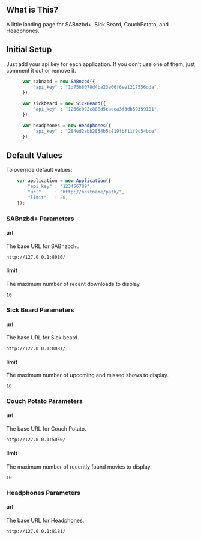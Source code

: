 ## What is This?

A little landing page for SABnzbd+, Sick Beard, CouchPotato, and Headphones.

## Initial Setup

Just add your api key for each application. If you don't use one of them, just comment it out or remove it.

```js
      var sabnzbd = new SABnzbd({
          "api_key" : "1d75b8078d4ba23e06f6ee1217556dda",
      });

      var sickbeard = new SickBeard({
          "api_key" : "1266e092c888d5caeea3f3db59359101",
      });

      var headphones = new Headphones({
          "api_key" : "284ed2abb2854b5c819fbf11f9c54bce",
      });
```

## Default Values

To override default values:
```js
    var application = new Application({
        "api_key" : "123456789",
        "url"     : "http://hostname/path/",
        "limit"   : 20,
    });
```

### SABnzbd+ Parameters
#### url
The base URL for SABnzbd+.

`http://127.0.0.1:8080/`

#### limit
The maximum number of recent downloads to display.

`10`

### Sick Beard Parameters
#### url
The base URL for Sick beard.

`http://127.0.0.1:8081/`

#### limit
The maximum number of upcoming and missed shows to display.

`10`

### Couch Potato Parameters
#### url
The base URL for Couch Potato.

`http://127.0.0.1:5050/`

#### limit
The maximum number of recently found movies to display.

`10`

### Headphones Parameters
#### url
The base URL for Headphones.

`http://127.0.0.1:8181/`
